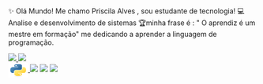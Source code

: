 ✨ Olá Mundo! Me chamo Priscila Alves , sou estudante de tecnologia!
💻Analise e desenvolvimento de sistemas
🏆minha frase é : "  O aprendiz é um mestre em formação"
me dedicando a aprender  a linguagem de programação.
<div>
<a href="https://beacons.page/PriscilaAlves22">
<img height="180em" src="https://github-readme-stats.vercel.app/api? 
usarname=PriscilaAlves22&show_icons=true&theme=gruvbox&include_all_commits=true&ecount_private=true"/>
  <img height="180em" src="https://github-readme-stats.vercel.app/apis/top-langs/?
username=PriscilaAlves22&layout=compact&langs_count=7&theme=gruvbox"/>
</div>
  <img align="center" alt="Rafa-Python" height="30" width="40" src="https://raw.githubusercontent.com/devicons/devicon/master/icons/python/python-original.svg">
  <a href="https://www.linkedin.com/in/priscila-costa-337b5120a/ " target="_blank"><img src="https://img.shields.io/badge/-LinkedIn-%230077B5?style=for-the-badge&logo=linkedin&logoColor=white" target="_blank"></a> 
    <a href = "priscilacostaalves288@gmail.com"><img src="https://img.shields.io/badge/-Gmail-%23333?style=for-the-badge&logo=gmail&logoColor=white" target="_blank"></a>
      <a href="https://instagram.com/pri_e_mika" target="_blank"><img src="https://img.shields.io/badge/-Instagram-%23E4405F?style=for-the-badge&logo=instagram&logoColor=white" target="_blank"></a>
